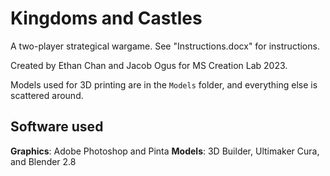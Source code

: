 # Kingdoms and Castles

A two-player strategical wargame. See "Instructions.docx" for instructions.

Created by Ethan Chan and Jacob Ogus for MS Creation Lab 2023.

Models used for 3D printing are in the `Models` folder, and everything else is scattered around.

## Software used

**Graphics**: Adobe Photoshop and Pinta
**Models**: 3D Builder, Ultimaker Cura, and Blender 2.8
